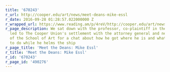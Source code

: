 ```yaml
---
title: '670243'
r_url: http://cooper.edu/art/news/meet-deans-mike-essl
r_date: 2016-09-28 01:28:57.022000000 Z
r_wrapped_url: https://www.reading.am/p/4reV/http://cooper.edu/art/news/meet-deans-mike-essl
r_page_description: We sat down with the professor, co-plaintiff in the lawsuit that
  led to The Cooper Union's settlement with the attorney general and new acting dean
  of the School of Art for a chat about how he got where he is and what he would like
  to do while he helms the ship
r_page_title: 'Meet the Deans: Mike Essl'
r_title: 'Meet the Deans: Mike Essl'
r_id: '670243'
r_page_id: '490276'
---
```


